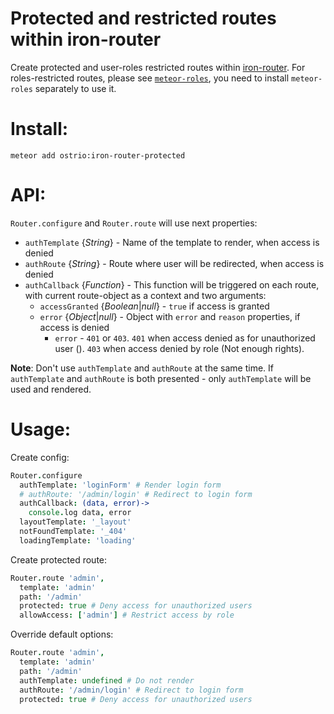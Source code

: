 Protected and restricted routes within iron-router
========
Create protected and user-roles restricted routes within [iron-router](https://atmospherejs.com/iron/router).
For roles-restricted routes, please see [`meteor-roles`](https://github.com/alanning/meteor-roles), you need to install `meteor-roles` separately to use it.

Install:
========
```shell
meteor add ostrio:iron-router-protected
```

API:
========
`Router.configure` and `Router.route` will use next properties:
 - `authTemplate` {*String*} - Name of the template to render, when access is denied
 - `authRoute` {*String*} - Route where user will be redirected, when access is denied
 - `authCallback` {*Function*} - This function will be triggered on each route, with current route-object as a context and two arguments:
    * `accessGranted` {*Boolean*|*null*} - `true` if access is granted
    * `error` {*Object*|*null*} - Object with `error` and `reason` properties, if access is denied
      - `error` - `401` or `403`. `401` when access denied as for unauthorized user (). `403` when access denied by role (Not enough rights).

__Note__: Don't use `authTemplate` and `authRoute` at the same time. If `authTemplate` and `authRoute` is both presented - only `authTemplate` will be used and rendered.


Usage:
========
Create config:
```coffeescript
Router.configure
  authTemplate: 'loginForm' # Render login form
  # authRoute: '/admin/login' # Redirect to login form
  authCallback: (data, error)->
    console.log data, error
  layoutTemplate: '_layout'
  notFoundTemplate: '_404'
  loadingTemplate: 'loading'
```

Create protected route:
```coffeescript
Router.route 'admin',
  template: 'admin'
  path: '/admin'
  protected: true # Deny access for unauthorized users
  allowAccess: ['admin'] # Restrict access by role
```

Override default options:
```coffeescript
Router.route 'admin',
  template: 'admin'
  path: '/admin'
  authTemplate: undefined # Do not render
  authRoute: '/admin/login' # Redirect to login form
  protected: true # Deny access for unauthorized users
```